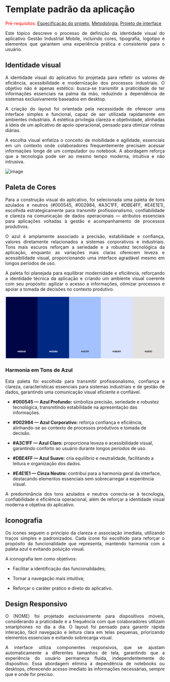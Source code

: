 # Template padrão da aplicação
<span style="color:red">Pré-requisitos: <a href="02-Especificacao.md"> Especificação do projeto</a></span>, <a href="03-Metodologia.md"> Metodologia</a>, <a href="04-Projeto-interface.md"> Projeto de interface</a>
<p align="justify">Este tópico descreve o processo de definição da identidade visual do aplicativo Gestão Industrial Mobile, incluindo cores, tipografia, logotipo e elementos que garantem uma experiência prática e consistente para o usuário.</p>

## Identidade visual

<p align="justify">A identidade visual do aplicativo foi projetada para refletir os valores de eficiência, acessibilidade e modernização dos processos industriais. O objetivo não é apenas estético: busca-se transmitir a praticidade de ter informações essenciais na palma da mão, reduzindo a dependência de sistemas exclusivamente baseados em desktop.</p>
<p align="justify">A criação do layout foi orientada pela necessidade de oferecer uma interface simples e funcional, capaz de ser utilizada rapidamente em ambientes industriais. A estética privilegia clareza e objetividade, alinhadas à ideia de um aplicativo de apoio operacional, pensado para otimizar rotinas diárias.</p>
<p align="justify">A escolha visual enfatiza o conceito de mobilidade e agilidade, essenciais em um contexto onde colaboradores frequentemente precisam acessar informações longe de um computador ou notebook. A abordagem reforça que a tecnologia pode ser ao mesmo tempo moderna, intuitiva e não intrusiva.</p>

![image]()

## Paleta de Cores
<p align="justify">Para a construção visual do aplicativo, foi selecionada uma paleta de tons azulados e neutros (#000545, #002984, #A3C1FF, #DBE4FF, #E4E1E1), escolhida estrategicamente para transmitir profissionalismo, confiabilidade e clareza na comunicação de dados operacionais — atributos essenciais para aplicações voltadas à gestão e acompanhamento de processos produtivos.</p>
<p align="justify">O azul é amplamente associado a precisão, estabilidade e confiança, valores diretamente relacionados a sistemas corporativos e industriais. Tons mais escuros reforçam a seriedade e a robustez tecnológica da aplicação, enquanto as variações mais claras oferecem leveza e acessibilidade visual, proporcionando uma interface agradável mesmo em longos períodos de uso.</p>
<p align="justify">A paleta foi planejada para equilibrar modernidade e eficiência, reforçando a identidade técnica da aplicação e criando um ambiente visual coerente com seu propósito: agilizar o acesso a informações, otimizar processos e apoiar a tomada de decisões no contexto produtivo.</p>

![image](Imagens/Paleta.png)


### Harmonia em Tons de Azul
<p align="justify">Esta paleta foi escolhida para transmitir profissionalismo, confiança e clareza, características essenciais para sistemas industriais e de gestão de dados, garantindo uma comunicação visual eficiente e confiável.</p>

- **#000545 — Azul Profundo:** simboliza precisão, seriedade e robustez tecnológica, transmitindo estabilidade na apresentação das informações.
 
- **#002984 — Azul Corporativo:** reforça confiança e eficiência, alinhando-se ao contexto de processos produtivos e tomada de decisão.

- **#A3C1FF — Azul Claro:** proporciona leveza e acessibilidade visual, garantindo conforto ao usuário durante longos períodos de uso.

- **#DBE4FF — Azul Suave:** cria equilíbrio e neutralidade, facilitando a leitura e organização dos dados.
 
- **#E4E1E1 — Cinza Neutro:** contribui para a harmonia geral da interface, destacando elementos essenciais sem sobrecarregar a experiência visual.

<p align="justify">A predominância dos tons azulados e neutros conecta-se à tecnologia, confiabilidade e eficiência operacional, além de reforçar a identidade visual moderna e objetiva do aplicativo.</p>

## Iconografia

<p align="justify">Os ícones seguem o princípio da clareza e associação imediata, utilizando traços simples e padronizados. Cada ícone foi escolhido para reforçar o propósito da funcionalidade que representa, mantendo harmonia com a paleta azul e evitando poluição visual.</p>
A iconografia tem como objetivos:

- Facilitar a identificação das funcionalidades;

- Tornar a navegação mais intuitiva;
 
- Reforçar o caráter prático e direto do aplicativo.

## Design Responsivo

<p align="justify">O (NOME) foi projetado exclusivamente para dispositivos móveis, considerando a praticidade e a frequência com que colaboradores utilizam smartphones no dia a dia. O layout foi pensado para garantir rápida interação, fácil navegação e leitura clara em telas pequenas, priorizando elementos essenciais e evitando sobrecarga visual.</p>
<p align="justify">A interface utiliza componentes responsivos, que se ajustam automaticamente a diferentes tamanhos de tela, garantindo que a experiência do usuário permaneça fluida, independentemente do dispositivo. Essa abordagem elimina a dependência de notebooks ou desktops, oferecendo acesso imediato às informações necessárias, sempre que e onde for preciso.</p>
